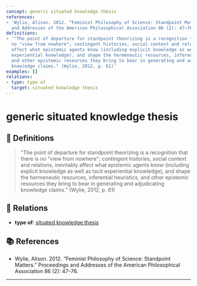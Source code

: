 ```yaml
---
concept: generic situated knowledge thesis
references:
- 'Wylie, Alison. 2012. “Feminist Philosophy of Science: Standpoint Matters.” Proceedings
  and Addresses of the American Philosophical Association 86 (2): 47–76.'
definitions:
- '"The point of departure for standpoint theorizing is a recognition that there is
  no "view from nowhere"; contingent histories, social context and relations, inevitably
  affect what epistemic agents know (including explicit knowledge as well as tacit
  experiential knowledge), and shape the hermeneutic resources, inferential heuristics,
  and other epistemic resources they bring to bear in generating and adjudicating
  knowledge claims." (Wylie, 2012, p. 61)'
examples: []
relations:
- type: type of
  target: situated knowledge thesis
---
```


# generic situated knowledge thesis

## 📖 Definitions

> "The point of departure for standpoint theorizing is a recognition that there is no "view from nowhere"; contingent histories, social context and relations, inevitably affect what epistemic agents know (including explicit knowledge as well as tacit experiential knowledge), and shape the hermeneutic resources, inferential heuristics, and other epistemic resources they bring to bear in generating and adjudicating knowledge claims." (Wylie, 2012, p. 61)

## 🔗 Relations

- **type of**: [situated knowledge thesis](./situated-knowledge-thesis.md)

## 📚 References

- Wylie, Alison. 2012. “Feminist Philosophy of Science: Standpoint Matters.” Proceedings and Addresses of the American Philosophical Association 86 (2): 47–76.

---

<script src="https://giscus.app/client.js"
                data-repo="natesheehan/conceptcartography"
                data-repo-id="R_kgDOPB5QiQ"
                data-category="General"
                data-category-id="DIC_kwDOPB5Qic4CsAxd"
                data-mapping="pathname"
                data-strict="0"
                data-reactions-enabled="1"
                data-emit-metadata="0"
                data-input-position="bottom"
                data-theme="catppuccin_mocha"
                data-lang="en"
                crossorigin="anonymous"
                async>
        </script>
        